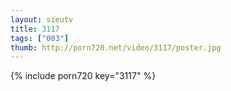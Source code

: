 ```yaml
--- 
layout: sieutv
title: 3117
tags: ["003"]
thumb: http://porn720.net/video/3117/poster.jpg
---
```

{% include porn720 key="3117" %} 
